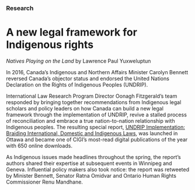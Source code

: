 ### Research

# A new legal framework for Indigenous rights

<div class="img-container">
  <img src="../assets/UNDRIP-min.jpg" alt="">
</div>
<div class="photo-caption">
  <em>Natives Playing on the Land</em> by Lawrence Paul Yuxweluptun
</div>

In 2016, Canada’s Indigenous and Northern Affairs Minister Carolyn Bennett reversed Canada’s objector status and endorsed the United Nations Declaration on the Rights of Indigenous Peoples (UNDRIP).

International Law Research Program Director Oonagh Fitzgerald’s team responded by bringing together recommendations from Indigenous legal scholars and policy leaders on how Canada can build a new legal framework through the implementation of UNDRIP, revive a stalled process of reconciliation and embrace a true nation-to-nation relationship with Indigenous peoples. The resulting special report, [UNDRIP Implementation: Braiding International, Domestic and Indigenous Laws](https://www.cigionline.org/publications/undrip-implementation-braiding-international-domestic-and-indigenous-laws?source=ar2017 "UNDRIP Implementation"), was launched in Ottawa and became one of CIGI’s most-read digital publications of the year with 650 online downloads.

As Indigenous issues made headlines throughout the spring, the report’s authors shared their expertise at subsequent events in Winnipeg and Geneva. Influential policy makers also took notice: the report was retweeted by Minister Bennett, Senator Ratna Omidvar and Ontario Human Rights Commissioner Renu Mandhane.

